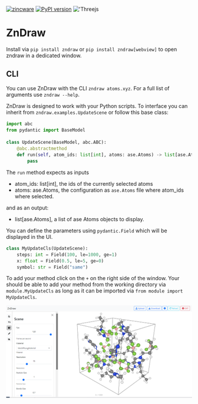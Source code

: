 [![zincware](https://img.shields.io/badge/Powered%20by-zincware-darkcyan)](https://github.com/zincware)
[![PyPI version](https://badge.fury.io/py/zndraw.svg)](https://badge.fury.io/py/zndraw)
!['Threejs](https://img.shields.io/badge/threejs-black?style=for-the-badge&logo=three.js&logoColor=white)


# ZnDraw

Install via ``pip install zndraw`` or ``pip install zndraw[webview]`` to open zndraw in a dedicated window.

## CLI

You can use ZnDraw with the CLI ``zndraw atoms.xyz``.
For a full list of arguments use `zndraw --help`.

ZnDraw is designed to work with your Python scripts.
To interface you can inherit from `zndraw.examples.UpdateScene` or follow this base class:

```python
import abc
from pydantic import BaseModel

class UpdateScene(BaseModel, abc.ABC):
    @abc.abstractmethod
    def run(self, atom_ids: list[int], atoms: ase.Atoms) -> list[ase.Atoms]:
        pass
```

The ``run`` method expects as inputs
- atom_ids: list[int], the ids of the currently selected atoms
- atoms: ase.Atoms, the configuration as `ase.Atoms` file where atom_ids where selected.

and as an output:
- list[ase.Atoms], a list of ase Atoms objects to display.


You can define the parameters using `pydantic.Field` which will be displayed in the UI.

```python
class MyUpdateCls(UpdateScene):
    steps: int = Field(100, le=1000, ge=1)
    x: float = Field(0.5, le=5, ge=0)
    symbol: str = Field("same")
```

To add your method click on the `+` on the right side of the window.
Your should be able to add your method from the working directory via `module.MyUpdateCls` as long
as it can be imported via `from module import MyUpdateCls`.

![Alt text](https://raw.githubusercontent.com/zincware/ZnDraw/main/misc/zndraw_ui.png "ZnDraw UI")
